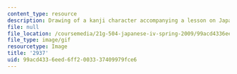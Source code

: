 ```yaml
---
content_type: resource
description: Drawing of a kanji character accompanying a lesson on Japanese.
file: null
file_location: /coursemedia/21g-504-japanese-iv-spring-2009/99acd4336eed6ff2003337409979fce6_2937.gif
file_type: image/gif
resourcetype: Image
title: '2937'
uid: 99acd433-6eed-6ff2-0033-37409979fce6
---
```

